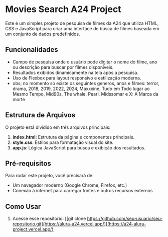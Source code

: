 # Movies Search A24 Project

Este é um simples projeto de pesquisa de filmes da A24 que utiliza HTML, CSS e JavaScript para criar uma interface de busca de filmes baseada em um conjunto de dados predefinidos.

## Funcionalidades

- Campo de pesquisa onde o usuário pode digitar o nome do filme, ano ou descrição para buscar por filmes disponíveis.
- Resultados exibidos dinamicamente na tela após a pesquisa.
- Uso de Flexbox para layout responsivo e estilização moderna.
- obs; no momento so existe os seguintes generos, anos e filmes: terror, drama, 2018, 2019, 2022, 2024, Maxxxine, Tudo em Todo lugar ao Mesmo Tempo, Mid90s, The whale, Pearl, Midssomar e X: A Marca da morte

## Estrutura de Arquivos

O projeto está dividido em três arquivos principais:

1. **index.html**: Estrutura da página e componentes principais.
2. **style.css**: Estilos para formatação visual do site.
3. **app.js**: Lógica JavaScript para busca e exibição dos resultados.

## Pré-requisitos

Para rodar este projeto, você precisará de:

- Um navegador moderno (Google Chrome, Firefox, etc.)
- Conexão à internet para carregar fontes e outros recursos externos

## Como Usar

1. Acesse esse repositorio:
[[git clone https://github.com/seu-usuario/seu-repositorio.git](https://alura-a24.vercel.app/)](https://a24-alura-project.vercel.app/)
